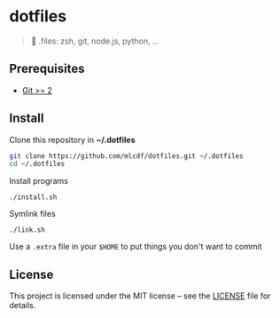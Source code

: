 # dotfiles
> :wrench: .files: zsh, git, node.js, python, ...

## Prerequisites

- [Git >= 2](https://git-scm.com/)

## Install

Clone this repository in **~/.dotfiles**
```bash
git clone https://github.com/mlcdf/dotfiles.git ~/.dotfiles
cd ~/.dotfiles
```

Install programs
```console
./install.sh
```

Symlink files
```console
./link.sh
```

Use a `.extra` file in your `$HOME` to put things you don't want to commit

## License

This project is licensed under the MIT license – see the [LICENSE](LICENSE) file for details.
